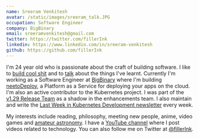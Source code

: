 ```yaml
---
name: Sreeram Venkitesh
avatar: /static/images/sreeram_talk.JPG
occupation: Software Engineer
company: BigBinary
email: sreeramvenkitesh@gmail.com
twitter: https://twitter.com/fillerInk
linkedin: https://www.linkedin.com/in/sreeram-venkitesh
github: https://github.com/fillerInk
---
```


I'm 24 year old who is passionate about the craft of building software. I like to [build cool shit](/projects) and to [talk](/talks) about the things I've learnt. Currently I'm working as a Software Engineer at [BigBinary](https://bigbinary.com) where I'm building [neetoDeploy](https://neeto.com/neetodeploy), a Platform as a Service for deploying your apps on the cloud. I'm also an active contributor to the Kubernetes project. I was part of the [v1.29 Release Team](https://github.com/kubernetes/sig-release/blob/master/releases/release-1.29/release-team.md) as a shadow in the enhancements team. I also maintain and write the [Last Week in Kubernetes Development newsletter](https://lwkd.info) every week.

My interests include reading, philosophy, meeting new people, anime, video games and [amateur astronomy](https://sreeram-venkitesh.github.io/clear-skies/). I have a [YouTube channel](https://www.youtube.com/c/sreeramvenkitesh) where I post videos related to technology. You can also follow me on Twitter at [@fillerInk](https://twitter.com/fillerInk).